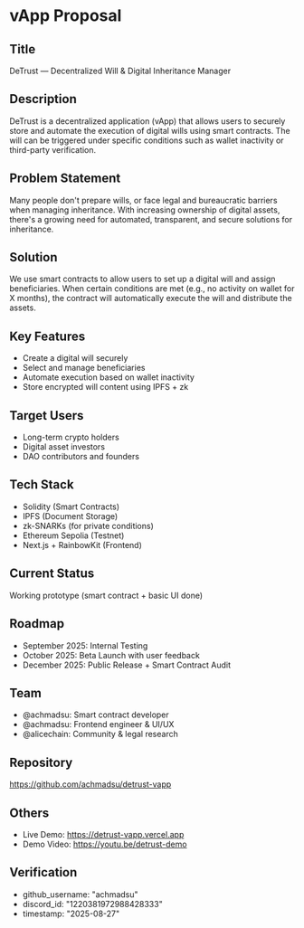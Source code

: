 # vApp Proposal

## Title
DeTrust — Decentralized Will & Digital Inheritance Manager

## Description
DeTrust is a decentralized application (vApp) that allows users to securely store and automate the execution of digital wills using smart contracts. The will can be triggered under specific conditions such as wallet inactivity or third-party verification.

## Problem Statement
Many people don't prepare wills, or face legal and bureaucratic barriers when managing inheritance. With increasing ownership of digital assets, there's a growing need for automated, transparent, and secure solutions for inheritance.

## Solution
We use smart contracts to allow users to set up a digital will and assign beneficiaries. When certain conditions are met (e.g., no activity on wallet for X months), the contract will automatically execute the will and distribute the assets.

## Key Features
- Create a digital will securely
- Select and manage beneficiaries
- Automate execution based on wallet inactivity
- Store encrypted will content using IPFS + zk

## Target Users
- Long-term crypto holders
- Digital asset investors
- DAO contributors and founders

## Tech Stack
- Solidity (Smart Contracts)
- IPFS (Document Storage)
- zk-SNARKs (for private conditions)
- Ethereum Sepolia (Testnet)
- Next.js + RainbowKit (Frontend)

## Current Status
Working prototype (smart contract + basic UI done)

## Roadmap
- September 2025: Internal Testing
- October 2025: Beta Launch with user feedback
- December 2025: Public Release + Smart Contract Audit

## Team
- @achmadsu: Smart contract developer
- @achmadsu: Frontend engineer & UI/UX
- @alicechain: Community & legal research

## Repository
https://github.com/achmadsu/detrust-vapp

## Others
- Live Demo: https://detrust-vapp.vercel.app  
- Demo Video: https://youtu.be/detrust-demo

## Verification  
- github_username: "achmadsu"  
- discord_id: "1220381972988428333"  
- timestamp: "2025-08-27"
